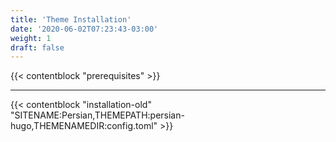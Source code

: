 ```yaml
---
title: 'Theme Installation'
date: '2020-06-02T07:23:43-03:00'
weight: 1
draft: false
---
```


{{< contentblock "prerequisites" >}}

---

{{< contentblock "installation-old" "SITENAME:Persian,THEMEPATH:persian-hugo,THEMENAMEDIR:config.toml" >}}
